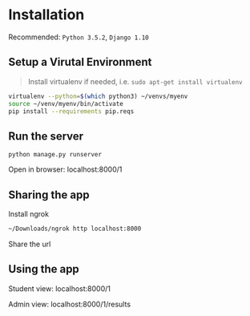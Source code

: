 # Installation
Recommended: `Python 3.5.2`, `Django 1.10`

## Setup a Virutal Environment

> Install virtualenv if needed, i.e. `sudo apt-get install virtualenv`

```bash
virtualenv --python=$(which python3) ~/venvs/myenv
source ~/venv/myenv/bin/activate
pip install --requirements pip.reqs
```

## Run the server
`python manage.py runserver`

Open in browser: localhost:8000/1


## Sharing the app
Install ngrok

```bash
~/Downloads/ngrok http localhost:8000
```

Share the url

## Using the app
Student view: localhost:8000/1

Admin view: localhost:8000/1/results

